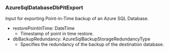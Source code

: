 ### AzureSqlDatabaseDbPitExport
Input for exporting Point-in-Time backup of an Azure SQL Database.

- restorePointInTime: DateTime
  - Timestamp of point in time restore.
- dbBackupRedundancy: AzureSqlBackupStorageRedundancyType
  - Specifies the redundancy of the backup of the destination database.
